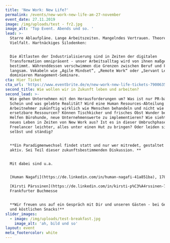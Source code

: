 ```yaml
---
title: 'New Work: New Life?'
permalink: /events/new-work-new-life-am-27-november
event_date: 27.11.2019
image: /img/uploads/test - fr2.jpg
image_alt: 'Top Event. Abends und so. '
lead: >-
  Starre Ablaufpläne. Lange Arbeitszeiten. Mangelndes Vertrauen. Theoretische
  Vielfalt. Hartnäckiges Silodenken:


  Die Altlasten der Industrialisierung sind in Zeiten der digitalen
  Transformation omnipräsent - unser Arbeitsalltag wird von ihnen maßgeblich
  bestimmt. Währenddessen verschwimmen die Grenzen zwischen Beruf und Freizeit
  langsam. Vokabeln wie „Agile Mindset“, „Remote Work“ oder „Servant Leadership“
  dominieren Management-Seminare.
cta: Hier Ticket
cta_url: 'https://www.eventbrite.de/e/new-work-new-life-tickets-79006351123'
second_title: Wie wollen wir in Zukunft leben und arbeiten?
second_lead: >-
  Wie gehen Unternehmen mit den Herausforderungen um? Was ist nur PR-basierter
  Schein und was gelebte Realität? Wird eine Human Resources-Abteilung
  Arbeitnehmer zukünftig wirklich wie Menschen behandeln und nicht wie
  ersetzbare Ressourcen? Können Tischkicker und frisches Obst Wunder bewirken?
  Helfen Bürohunde, neue Unternehmenswerte zu implementieren? Wie sieht ein
  neues Leben in Zeiten von New Work aus? Ist es in dieser Umbruchphase für
  Freelancer leichter, alles unter einen Hut zu bringen? Oder leiden sie frei,
  selbst und ständig?


  **Ein Pa­ra­dig­men­wech­sel findet statt und nur wer mitredet, gestaltet ihn
  aktiv. Sei Teil dieser zukunftsbestimmenden Diskussion. **


  Mit dabei sind u.a.


  [Human Nagafi](https://de.linkedin.com/in/human-nagafi-41a851ba), 1789  

  [Kirsti Pärssinen](https://de.linkedin.com/in/kirsti-p%C3%A4rssinen-740540a0),
  Frankfurter Buchmesse


  **Wir freuen uns auf ein Gespräch mit Dir und unseren Gästen - bei Getränken
  und köstlichen Snacks!**
slider_images:
  - image: /img/uploads/test-breakfast.jpg
    image_alt: 'ah, bild und so'
layout: event
meta_footercolor: white
---
```


